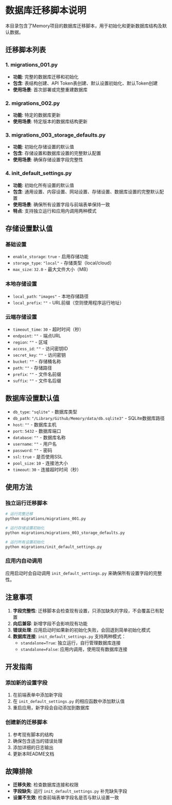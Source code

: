 # 数据库迁移脚本说明

本目录包含了Memory项目的数据库迁移脚本，用于初始化和更新数据库结构及默认数据。

## 迁移脚本列表

### 1. migrations_001.py
- **功能**: 完整的数据库迁移和初始化
- **包含**: 表结构创建、API Token表创建、默认设置初始化、默认Token创建
- **使用场景**: 首次部署或完整重建数据库

### 2. migrations_002.py
- **功能**: 特定的数据库更新
- **使用场景**: 特定版本的数据库结构更新

### 3. migrations_003_storage_defaults.py
- **功能**: 初始化存储设置的默认值
- **包含**: 存储设置和数据库设置的完整默认配置
- **使用场景**: 确保存储设置字段完整性

### 4. init_default_settings.py
- **功能**: 初始化所有设置的默认值
- **包含**: 通用设置、内容设置、网站设置、存储设置、数据库设置的完整默认配置
- **使用场景**: 确保所有设置字段与前端表单保持一致
- **特点**: 支持独立运行和应用内调用两种模式

## 存储设置默认值

### 基础设置
- `enable_storage`: `true` - 启用存储功能
- `storage_type`: `"local"` - 存储类型（local/cloud）
- `max_size`: `32.0` - 最大文件大小（MB）

### 本地存储设置
- `local_path`: `"images"` - 本地存储路径
- `local_prefix`: `""` - URL前缀（空则使用程序运行地址）

### 云端存储设置
- `timeout_time`: `30` - 超时时间（秒）
- `endpoint`: `""` - 端点URL
- `region`: `""` - 区域
- `access_id`: `""` - 访问密钥ID
- `secret_key`: `""` - 访问密钥
- `bucket`: `""` - 存储桶名称
- `path`: `""` - 存储路径
- `prefix`: `""` - 文件名前缀
- `suffix`: `""` - 文件名后缀

## 数据库设置默认值

- `db_type`: `"sqlite"` - 数据库类型
- `db_path`: `"/Library/Github/Memory/data/db.sqlite3"` - SQLite数据库路径
- `host`: `""` - 数据库主机
- `port`: `5432` - 数据库端口
- `database`: `""` - 数据库名称
- `username`: `""` - 用户名
- `password`: `""` - 密码
- `ssl`: `true` - 是否使用SSL
- `pool_size`: `10` - 连接池大小
- `timeout`: `30` - 连接超时时间（秒）

## 使用方法

### 独立运行迁移脚本
```bash
# 运行完整迁移
python migrations/migrations_001.py

# 运行存储设置初始化
python migrations/migrations_003_storage_defaults.py

# 运行所有设置初始化
python migrations/init_default_settings.py
```

### 应用内自动调用
应用启动时会自动调用 `init_default_settings.py` 来确保所有设置字段的完整性。

## 注意事项

1. **字段完整性**: 迁移脚本会检查现有设置，只添加缺失的字段，不会覆盖已有配置
2. **向后兼容**: 新增字段不会影响现有功能
3. **错误处理**: 应用启动时如果新的初始化失败，会回退到简单初始化模式
4. **数据库连接**: `init_default_settings.py` 支持两种模式：
   - `standalone=True`: 独立运行，自行管理数据库连接
   - `standalone=False`: 应用内调用，使用现有数据库连接

## 开发指南

### 添加新的设置字段
1. 在前端表单中添加新字段
2. 在 `init_default_settings.py` 的相应函数中添加默认值
3. 重启应用，新字段会自动添加到数据库

### 创建新的迁移脚本
1. 参考现有脚本的结构
2. 确保包含适当的错误处理
3. 添加详细的日志输出
4. 更新本README文档

## 故障排除

- **迁移失败**: 检查数据库连接和权限
- **字段缺失**: 运行 `init_default_settings.py` 补充缺失字段
- **设置不生效**: 检查前端表单字段名是否与默认设置一致